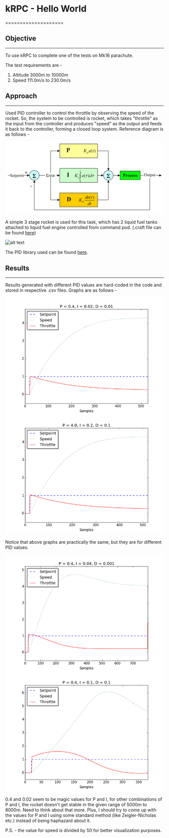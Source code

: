 # kRPC - Hello World
====================

## Objective
------------
To use kRPC to complete one of the tests on Mk16 parachute.

The test requirements are -

  1. Altitude 3000m to 10000m
  2. Speed 111.0m/s to 230.0m/s

## Approach
-----------
Used PID controller to control the throttle by observing the speed of the rocket.
So, the system to be controlled is rocket, which takes "throttle" as the input from
the controller and produces "speed" as the output and feeds it back to the controller,
forming a closed loop system. Reference diagram is as follows -

![alt text](images/pid_control.png "PID controller")

A simple 3 stage rocket is used for this task, which has 2 liquid fuel tanks attached to
liquid fuel engine controlled from command pod. (.craft file can be found [here](krpc_test_hello_world.craft))

![alt text](images/2016-12-25.png "The rocket")

The PID library used can be found [here](https://github.com/ivmech/ivPID).

## Results
----------
Results generated with different PID values are hard-coded in the code and stored in
respective .csv files. Graphs are as follows -

![alt text](images/data1.png "Graph 1")
![alt text](images/data2.png "Graph 2")

Notice that above graphs are practically the same, but they are for different PID values.

![alt text](images/data3.png "Graph 3")
![alt text](images/data4.png "Graph 4")

0.4 and 0.02 seem to be magic values for P and I, for other combinations of P and I, 
the rocket doesn't get stable in the given range of 5000m to 8000m. Need to think about
that more. Plus, I should try to come up with the values for P and I using some standard
method (like Zeigler-Nicholas etc.) instead of being haphazard about it. 

P.S. - the value for speed is divided by 50 for better visualization purposes.
